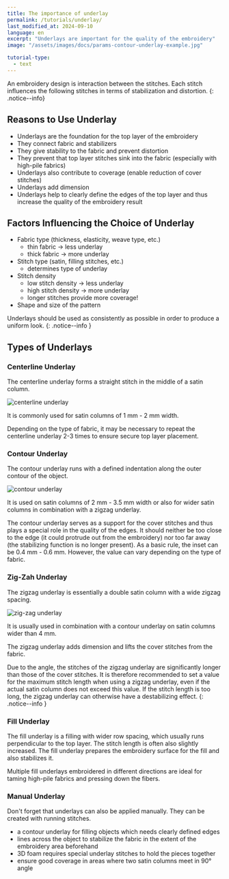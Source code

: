 ```yaml
---
title: The importance of underlay
permalink: /tutorials/underlay/
last_modified_at: 2024-09-10
language: en
excerpt: "Underlays are important for the quality of the embroidery"
image: "/assets/images/docs/params-contour-underlay-example.jpg"

tutorial-type:
  - text
---
```

An embroidery design is interaction between the stitches. Each stitch influences the following stitches in terms of stabilization and distortion.
{: .notice--info}

## Reasons to Use Underlay

* Underlays are the foundation for the top layer of the embroidery
* They connect fabric and stabilizers
* They give stability to the fabric and prevent distortion
* They prevent that top layer stitches sink into the fabric (especially with high-pile fabrics)
* Underlays also contribute to coverage (enable reduction of cover stitches)
* Underlays add dimension
* Underlays help to clearly define the edges of the top layer and thus increase the quality of the embroidery result

## Factors Influencing the Choice of Underlay

* Fabric type (thickness, elasticity, weave type, etc.)
  * thin fabric → less underlay
  * thick fabric → more underlay
* Stitch type (satin, filling stitches, etc.)
  * determines type of underlay
* Stitch density
  * low stitch density → less underlay
  * high stitch density → more underlay
  * longer stitches provide more coverage!
* Shape and size of the pattern

Underlays should be used as consistently as possible in order to produce a uniform look.
{: .notice--info }

## Types of Underlays

### Centerline Underlay

The centerline underlay forms a straight stitch in the middle of a satin column.

![centerline underlay](/assets/images/docs/params-center-walk-underlay-example.jpg)

It is commonly used for satin columns of 1 mm - 2 mm width.

Depending on the type of fabric, it may be necessary to repeat the centerline underlay 2-3 times to ensure secure top layer placement.

### Contour Underlay

The contour underlay runs with a defined indentation along the outer contour of the object.

![contour underlay](/assets/images/docs/params-contour-underlay-example.jpg)

It is used on satin columns of 2 mm - 3.5 mm width or also for wider satin columns in combination with a zigzag underlay.

The contour underlay serves as a support for the cover stitches and thus plays a special role in the quality of the edges. It should neither be too close to the
edge (it could protrude out from the embroidery) nor too far away (the stabilizing function is no longer present). As a basic rule, the inset can be
0.4 mm - 0.6 mm. However, the value can vary depending on the type of fabric.

### Zig-Zah Underlay

The zigzag underlay is essentially a double satin column with a wide zigzag spacing.

![zig-zag underlay](/assets/images/docs/params-zigzag-underlay-example.jpg)

It is usually used in combination with a contour underlay on satin columns wider than 4 mm.

The zigzag underlay adds dimension and lifts the cover stitches from the fabric.

Due to the angle, the stitches of the zigzag underlay are significantly longer than those of the cover stitches.
It is therefore recommended to set a value for the maximum stitch length when using a zigzag underlay, even if the actual satin column does not exceed this value.
If the stitch length is too long, the zigzag underlay can otherwise have a destabilizing effect.
{: .notice--info }

### Fill Underlay

The fill underlay is a filling with wider row spacing, which usually runs perpendicular to the top layer.
The stitch length is often also slightly increased.
The fill underlay prepares the embroidery surface for the fill and also stabilizes it.

Multiple fill underlays embroidered in different directions are ideal for taming high-pile fabrics and pressing down the fibers.

### Manual Underlay

Don't forget that underlays can also be applied manually. They can be created with running stitches.

* a contour underlay for filling objects which needs clearly defined edges
* lines across the object to stabilize the fabric in the extent of the embroidery area beforehand
* 3D foam requires special underlay stitches to hold the pieces together
* ensure good coverage in areas where two satin columns meet in 90° angle
